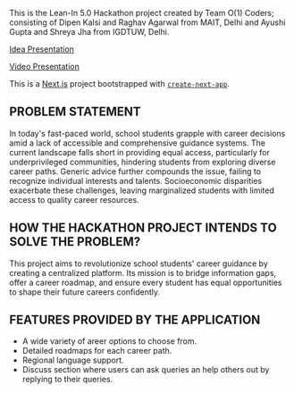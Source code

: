 This is the Lean-In 5.0 Hackathon project created by Team O(1) Coders; consisting of Dipen Kalsi and Raghav Agarwal from MAIT, Delhi and Ayushi Gupta and Shreya Jha from IGDTUW, Delhi.

[Idea Presentation](https://www.canva.com/design/DAF7iZF5KrY/921A0R3ozQjxgn39Wl6wwA/view?utm_content=DAF7iZF5KrY&utm_campaign=designshare&utm_medium=link&utm_source=editor)

[Video Presentation](https://youtu.be/Bur8-MAHUrs?si=We6-a_CiSFaN5EtC)

This is a [Next.js](https://nextjs.org/) project bootstrapped with [`create-next-app`](https://github.com/vercel/next.js/tree/canary/packages/create-next-app).

## PROBLEM STATEMENT
In today's fast-paced world, school students grapple with career decisions amid a lack of accessible and comprehensive guidance systems. The current landscape falls short in providing equal access, particularly for underprivileged communities, hindering students from exploring diverse career paths. Generic advice further compounds the issue, failing to recognize individual interests and talents. Socioeconomic disparities exacerbate these challenges, leaving marginalized students with limited access to quality career resources.

## HOW THE HACKATHON PROJECT INTENDS TO SOLVE THE PROBLEM?
This project aims to revolutionize school students' career guidance by creating a centralized platform. Its mission is to bridge information gaps, offer a career roadmap, and ensure every student has equal opportunities to shape their future careers confidently. 

## FEATURES PROVIDED BY THE APPLICATION
- A wide variety of areer options to choose from.
- Detailed roadmaps for each career path.
- Regional language support.
- Discuss section where users can ask queries an help others out by replying to their queries.
